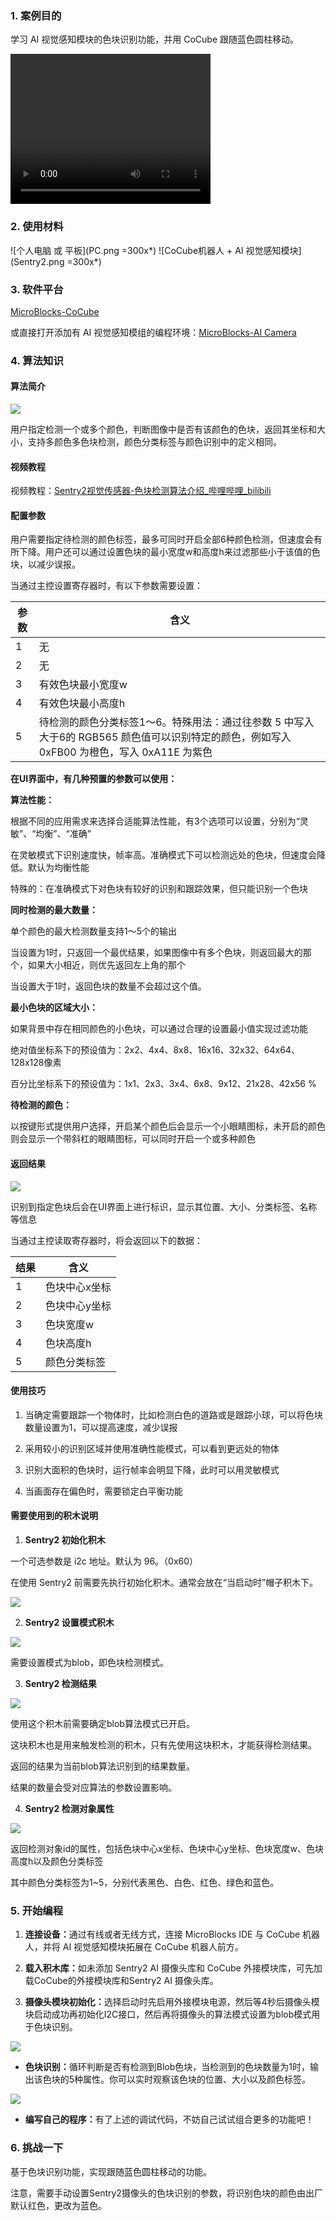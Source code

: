 ### 1. 案例目的

学习 AI 视觉感知模块的色块识别功能，并用 CoCube 跟随蓝色圆柱移动。

<video width="320" height="240" controls>
  <source src="colordetect.mp4" type="video/mp4">
</video>

### 2. 使用材料

![个人电脑 或 平板](PC.png =300x*)
![CoCube机器人 + AI 视觉感知模块](Sentry2.png =300x*)

### 3. 软件平台

[MicroBlocks-CoCube](https://microblocksfun.cn/run/microblocks.html#scripts=GP%20Scripts%0Adepends%20%27CoCube%27)

或直接打开添加有 AI 视觉感知模组的编程环境：[MicroBlocks-AI Camera](https://microblocksfun.cn/run/microblocks.html#scripts=GP%20Scripts%0Adepends%20%27CoCube%20Module%27%20%27Sentry2%20AI%20camera%27)

### 4. 算法知识

#### 算法简介

![](image-1.png)

用户指定检测一个或多个颜色，判断图像中是否有该颜色的色块，返回其坐标和大小，支持多颜色多色块检测，颜色分类标签与颜色识别中的定义相同。

#### 视频教程

视频教程：[Sentry2视觉传感器-色块检测算法介绍\_哔哩哔哩\_bilibili](https://www.bilibili.com/video/BV1KM411C73u/)

#### 配置参数

用户需要指定待检测的颜色标签，最多可同时开启全部6种颜色检测，但速度会有所下降。用户还可以通过设置色块的最小宽度w和高度h来过滤那些小于该值的色块，以减少误报。

当通过主控设置寄存器时，有以下参数需要设置：

| **参数** | **含义**                                                                              |
| ------ | ----------------------------------------------------------------------------------- |
| 1      | 无                                                                                   |
| 2      | 无                                                                                   |
| 3      | 有效色块最小宽度w                                                                           |
| 4      | 有效色块最小高度h                                                                           |
| 5      | 待检测的颜色分类标签1～6。特殊用法：通过往参数 5 中写⼊大于6的 RGB565 颜⾊值可以识别特定的颜⾊，例如写⼊0xFB00 为橙⾊，写⼊ 0xA11E 为紫⾊ |

**在UI界面中，有几种预置的参数可以使用：**

**算法性能：**

根据不同的应用需求来选择合适能算法性能，有3个选项可以设置，分别为“灵敏”、“均衡”、“准确”

在灵敏模式下识别速度快，帧率高。准确模式下可以检测远处的色块，但速度会降低。默认为均衡性能

特殊的：在准确模式下对色块有较好的识别和跟踪效果，但只能识别一个色块

**同时检测的最大数量：**

单个颜色的最大检测数量支持1～5个的输出

当设置为1时，只返回一个最优结果，如果图像中有多个色块，则返回最大的那个，如果大小相近，则优先返回左上角的那个

当设置大于1时，返回色块的数量不会超过这个值。

**最小色块的区域大小：**

如果背景中存在相同颜色的小色块，可以通过合理的设置最小值实现过滤功能

绝对值坐标系下的预设值为：2x2、4x4、8x8、16x16、32x32、64x64、128x128像素

百分比坐标系下的预设值为：1x1、2x3、3x4、6x8、9x12、21x28、42x56 %

**待检测的颜色：**

以按键形式提供用户选择，开启某个颜色后会显示一个小眼睛图标，未开启的颜色则会显示一个带斜杠的眼睛图标，可以同时开启一个或多种颜色

#### 返回结果

![](image.png)

识别到指定色块后会在UI界面上进行标识，显示其位置、大小、分类标签、名称等信息

当通过主控读取寄存器时，将会返回以下的数据：

| **结果** | **含义**  |
| ------ | ------- |
| 1      | 色块中心x坐标 |
| 2      | 色块中心y坐标 |
| 3      | 色块宽度w   |
| 4      | 色块高度h   |
| 5      | 颜色分类标签  |

#### **使用技巧**

1. 当确定需要跟踪一个物体时，比如检测白色的道路或是跟踪小球，可以将色块数量设置为1，可以提高速度，减少误报

2. 采用较小的识别区域并使用准确性能模式，可以看到更远处的物体

3. 识别大面积的色块时，运行帧率会明显下降，此时可以用灵敏模式

4. 当画面存在偏色时，需要锁定白平衡功能

#### **需要使用到的积木说明**

1. **Sentry2 初始化积木**

一个可选参数是 i2c 地址。默认为 96。（0x60）

在使用 Sentry2 前需要先执行初始化积木。通常会放在“当启动时”帽子积木下。

![](init.png)

2. **Sentry2 设置模式积木**

![](setmode.png)

需要设置模式为blob，即色块检测模式。

3. **Sentry2 检测结果**

![](result.png)

使用这个积木前需要确定blob算法模式已开启。

这块积木也是用来触发检测的积木，只有先使用这块积木，才能获得检测结果。

返回的结果为当前blob算法识别到的结果数量。

结果的数量会受对应算法的参数设置影响。

4. **Sentry2 检测对象属性**

![](property.png)

返回检测对象id的属性，包括色块中心x坐标、色块中心y坐标、色块宽度w、色块高度h以及颜色分类标签

其中颜色分类标签为1\~5，分别代表黑色、白色、红色、绿色和蓝色。



### 5. 开始编程

1. **连接设备：**&#x901A;过有线或者无线方式，连接 MicroBlocks IDE 与 CoCube 机器人，并将 AI 视觉感知模块拓展在 CoCube 机器人前方。

2. **载入积木库：**&#x5982;未添加 Sentry2 AI 摄像头库和 CoCube 外接模块库，可先加载CoCube的外接模块库和Sentry2 AI 摄像头库。

3. **摄像头模块初始化：**&#x9009;择启动时先启用外接模块电源，然后等4秒后摄像头模块启动成功再初始化I2C接口，然后再将摄像头的算法模式设置为blob模式用于色块识别。

![](scriptImage4423397.png)

* **色块识别：**&#x5FAA;环判断是否有检测到Blob色块，当检测到的色块数量为1时，输出该色块的5种属性。你可以实时观察该色块的位置、大小以及颜色标签。

![](result2.png)

* **编写自己的程序：**&#x6709;了上述的调试代码，不妨自己试试组合更多的功能吧！

### 6. 挑战一下

基于色块识别功能，实现跟随蓝色圆柱移动的功能。

注意，需要手动设置Sentry2摄像头的色块识别的参数，将识别色块的颜色由出厂默认红色，更改为蓝色。

